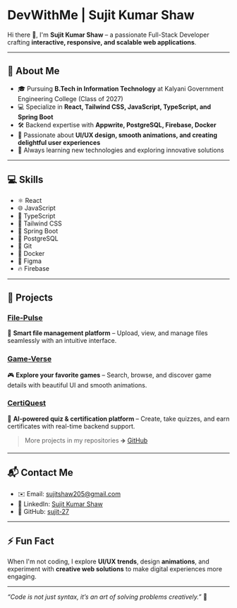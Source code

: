 # DevWithMe | Sujit Kumar Shaw

Hi there 👋, I'm **Sujit Kumar Shaw** – a passionate Full-Stack Developer crafting **interactive, responsive, and scalable web applications**.  

---

## 🚀 About Me

- 🎓 Pursuing **B.Tech in Information Technology** at Kalyani Government Engineering College (Class of 2027)  
- 💻 Specialize in **React, Tailwind CSS, JavaScript, TypeScript, and Spring Boot**  
- 🛠️ Backend expertise with **Appwrite, PostgreSQL, Firebase, Docker**  
- 🎨 Passionate about **UI/UX design, smooth animations, and creating delightful user experiences**  
- 🌱 Always learning new technologies and exploring innovative solutions  

---

## 💻 Skills

- ⚛️ React  
- 🌐 JavaScript  
- 🔷 TypeScript  
- 💨 Tailwind CSS  
- 🌱 Spring Boot  
- 🐘 PostgreSQL  
- 🔧 Git  
- 🐳 Docker  
- 🎨 Figma  
- 🔥 Firebase

---

## 🌟 Projects

### [File-Pulse](https://file-pulse.vercel.app/)  
📂 **Smart file management platform** – Upload, view, and manage files seamlessly with an intuitive interface.

### [Game-Verse](https://game-verse-eosin.vercel.app/)  
🎮 **Explore your favorite games** – Search, browse, and discover game details with beautiful UI and smooth animations.

### [CertiQuest](https://github.com/sujit-27/CertiQuest)  
📝 **AI-powered quiz & certification platform** – Create, take quizzes, and earn certificates with real-time backend support.

> More projects in my repositories 🡺 [GitHub](https://github.com/sujit-27?tab=repositories)

---

## 📬 Contact Me

- ✉️ Email: [sujitshaw205@gmail.com](mailto:sujitshaw205@gmail.com)  
- 💼 LinkedIn: [Sujit Kumar Shaw](https://www.linkedin.com/in/sujit-kumar-shaw/)  
- 🐙 GitHub: [sujit-27](https://github.com/sujit-27)  

---

## ⚡ Fun Fact

When I'm not coding, I explore **UI/UX trends**, design **animations**, and experiment with **creative web solutions** to make digital experiences more engaging.

---

*“Code is not just syntax, it’s an art of solving problems creatively.”* 🚀

